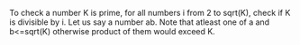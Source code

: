To check a number K is prime, for all numbers i from 2 to sqrt(K), check if K is divisible by i. Let us say a number ab.
Note that atleast one of a and b<=sqrt(K) otherwise product of them would exceed K.